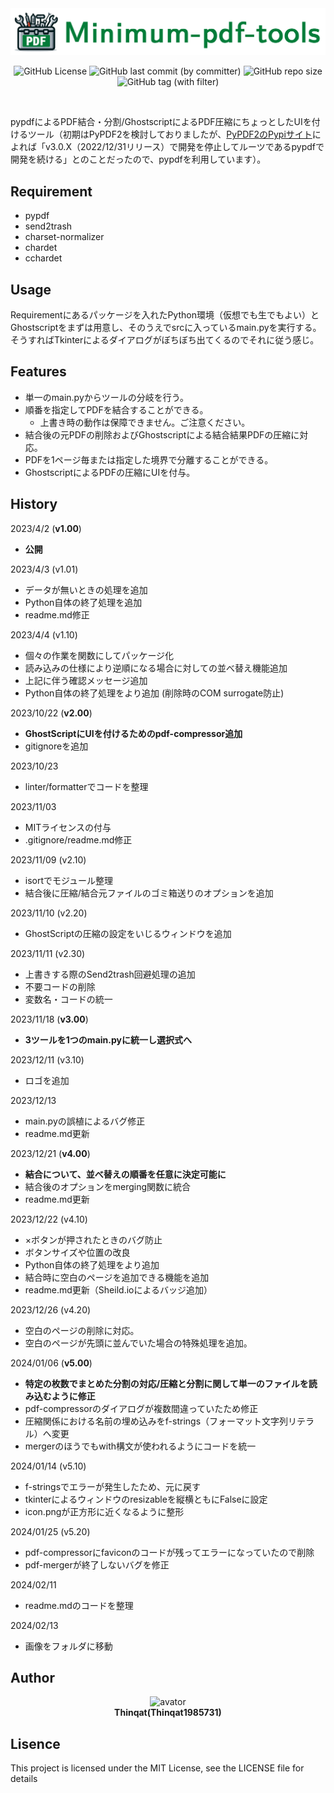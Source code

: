 
<div align="center">
<img src="./images/icon_.png" width="665" alt="Logo"><br>

![GitHub License](https://img.shields.io/github/license/Thinqat1985731/Minimum-pdf-tools?style=for-the-badge)
![GitHub last commit (by committer)](https://img.shields.io/github/last-commit/Thinqat1985731/Minimum-pdf-tools?style=for-the-badge)
![GitHub repo size](https://img.shields.io/github/repo-size/Thinqat1985731/Minimum-pdf-tools?style=for-the-badge)
![GitHub tag (with filter)](https://img.shields.io/github/v/tag/Thinqat1985731/Minimum-pdf-tools?style=for-the-badge&label=Version)
</div>
<br>

pypdfによるPDF結合・分割/GhostscriptによるPDF圧縮にちょっとしたUIを付けるツール（初期はPyPDF2を検討しておりましたが、[PyPDF2のPypiサイト](https://pypi.org/project/PyPDF2/)によれば「v3.0.X（2022/12/31リリース）で開発を停止してルーツであるpypdfで開発を続ける」とのことだったので、pypdfを利用しています）。

## Requirement

- pypdf
- send2trash
- charset-normalizer
- chardet
- cchardet

## Usage

Requirementにあるパッケージを入れたPython環境（仮想でも生でもよい）とGhostscriptをまずは用意し、そのうえでsrcに入っているmain.pyを実行する。そうすればTkinterによるダイアログがぼちぼち出てくるのでそれに従う感じ。

## Features

- 単一のmain.pyからツールの分岐を行う。
- 順番を指定してPDFを結合することができる。
  - 上書き時の動作は保障できません。ご注意ください。
- 結合後の元PDFの削除およびGhostscriptによる結合結果PDFの圧縮に対応。
- PDFを1ページ毎または指定した境界で分離することができる。
- GhostscriptによるPDFの圧縮にUIを付与。

## History

2023/4/2  (**v1.00**)

- **公開**

2023/4/3  (v1.01)

- データが無いときの処理を追加
- Python自体の終了処理を追加
- readme.md修正

2023/4/4  (v1.10)

- 個々の作業を関数にしてパッケージ化
- 読み込みの仕様により逆順になる場合に対しての並べ替え機能追加
- 上記に伴う確認メッセージ追加
- Python自体の終了処理をより追加 (削除時のCOM surrogate防止)

2023/10/22  (**v2.00**)

- **GhostScriptにUIを付けるためのpdf-compressor追加**
- gitignoreを追加

2023/10/23

- linter/formatterでコードを整理

2023/11/03

- MITライセンスの付与
- .gitignore/readme.md修正

2023/11/09  (v2.10)

- isortでモジュール整理
- 結合後に圧縮/結合元ファイルのゴミ箱送りのオプションを追加

2023/11/10  (v2.20)

- GhostScriptの圧縮の設定をいじるウィンドウを追加

2023/11/11  (v2.30)

- 上書きする際のSend2trash回避処理の追加
- 不要コードの削除
- 変数名・コードの統一

2023/11/18  (**v3.00**)

- **3ツールを1つのmain.pyに統一し選択式へ**

2023/12/11  (v3.10)

- ロゴを追加

2023/12/13

- main.pyの誤植によるバグ修正
- readme.md更新

2023/12/21  (**v4.00**)

- **結合について、並べ替えの順番を任意に決定可能に**
- 結合後のオプションをmerging関数に統合
- readme.md更新

2023/12/22  (v4.10)

- ×ボタンが押されたときのバグ防止
- ボタンサイズや位置の改良
- Python自体の終了処理をより追加
- 結合時に空白のページを追加できる機能を追加
- readme.md更新（Sheild.ioによるバッジ追加）

2023/12/26  (v4.20)

- 空白のページの削除に対応。
- 空白のページが先頭に並んでいた場合の特殊処理を追加。

2024/01/06 (**v5.00**)

- **特定の枚数でまとめた分割の対応/圧縮と分割に関して単一のファイルを読み込むように修正**
- pdf-compressorのダイアログが複数間違っていたため修正
- 圧縮関係における名前の埋め込みをf-strings（フォーマット文字列リテラル）へ変更
- mergerのほうでもwith構文が使われるようにコードを統一

2024/01/14 (v5.10)

- f-stringsでエラーが発生したため、元に戻す
- tkinterによるウィンドウのresizableを縦横ともにFalseに設定
- icon.pngが正方形に近くなるように整形

2024/01/25 (v5.20)

- pdf-compressorにfaviconのコードが残ってエラーになっていたので削除
- pdf-mergerが終了しないバグを修正

2024/02/11

- readme.mdのコードを整理

2024/02/13

- 画像をフォルダに移動

## Author

<div align="center">
<img src="https://avatars.githubusercontent.com/u/113882060?v=4" width="100" height="100" alt="avator"><br>
<strong>Thinqat(Thinqat1985731)</strong>
</div>

## Lisence

This project is licensed under the MIT License, see the LICENSE file for details
